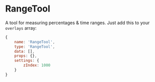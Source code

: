 # RangeTool

A tool for measuring percentages & time ranges. Just add this to your `overlays` array: 

```js 
{
    name: 'RangeTool',
    type: 'RangeTool',
    data: [],
    props: {},
    settings: {
        zIndex: 1000
    }
}
```